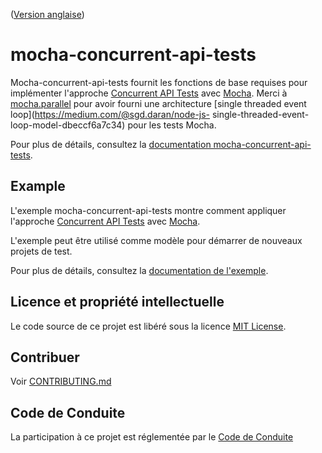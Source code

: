([Version anglaise](README.md))

# mocha-concurrent-api-tests

Mocha-concurrent-api-tests fournit les fonctions de base requises pour implémenter l'approche [Concurrent API Tests](https://medium.com/@stphaneleblanc/d84f7a29f0dc?source=friends_link&sk=843339381eaf77195f8522449c907550) avec [Mocha](https://mochajs.org/). Merci à [mocha.parallel](https://github.com/danielstjules/mocha.parallel) pour avoir fourni une architecture [single threaded event loop](https://medium.com/@sgd.daran/node-js- single-threaded-event-loop-model-dbeccf6a7c34) pour les tests Mocha.

Pour plus de détails, consultez la [documentation mocha-concurrent-api-tests](/lib/README.md#mocha-concurrent-api-tests).

## Example

L'exemple mocha-concurrent-api-tests montre comment appliquer l'approche [Concurrent API Tests](https://medium.com/@stphaneleblanc/d84f7a29f0dc?source=friends_link&sk=843339381eaf77195f8522449c907550) avec [Mocha](https://mochajs.org/).

L'exemple peut être utilisé comme modèle pour démarrer de nouveaux projets de test.

Pour plus de détails, consultez la [documentation de l'exemple](/example/README.md#mocha-concurrent-api-tests-example).

## Licence et propriété intellectuelle

Le code source de ce projet est libéré sous la licence [MIT License](LICENSE).

## Contribuer

Voir [CONTRIBUTING.md](CONTRIBUTING.md#comment-contribuer)

## Code de Conduite

La participation à ce projet est réglementée par le [Code de Conduite](CODE_OF_CONDUCT.md#code-de-conduite)
